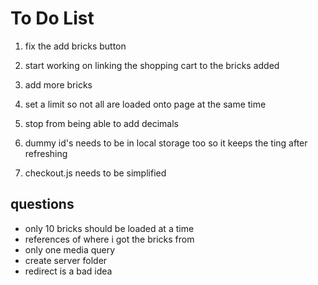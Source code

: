 # To Do List

1. fix the add bricks button

2. start working on linking the shopping cart to the bricks added

3. add more bricks

4. set a limit so not all are loaded onto page at the same time

5. stop from being able to add decimals

6. dummy id's needs to be in local storage too so it keeps the ting after refreshing

7. checkout.js needs to be simplified

## questions

* only 10 bricks should be loaded at a time
* references of where i got the bricks from
* only one media query
* create server folder
* redirect is a bad idea
